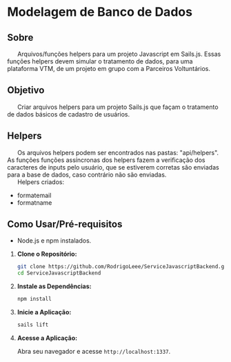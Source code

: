 # Modelagem de Banco de Dados

## Sobre

&nbsp;&nbsp;&nbsp;&nbsp;&nbsp;&nbsp;Arquivos/funções helpers para um projeto Javascript em Sails.js. Essas funções helpers devem simular o tratamento de dados, para uma plataforma VTM, de um projeto em grupo com a Parceiros Voltuntários. 

## Objetivo

&nbsp;&nbsp;&nbsp;&nbsp;&nbsp;&nbsp;Criar arquivos helpers para um projeto Sails.js que façam o tratamento de dados básicos de cadastro de usuários.

## Helpers

&nbsp;&nbsp;&nbsp;&nbsp;&nbsp;&nbsp;Os arquivos helpers podem ser encontrados nas pastas: "api/helpers". As funções funções assíncronas dos helpers fazem a verificação dos caracteres de inputs pelo usuário, que se estiverem corretas são enviadas para a base de dados, caso contrário não são enviadas.
<br>
&nbsp;&nbsp;&nbsp;&nbsp;&nbsp;&nbsp;Helpers criados:
- formatemail
- formatname

## Como Usar/Pré-requisitos

- Node.js e npm instalados.

1. **Clone o Repositório:**

   ```bash
   git clone https://github.com/RodrigoLeee/ServiceJavascriptBackend.git
   cd ServiceJavascriptBackend
   ```

2. **Instale as Dependências:**

   ```bash
   npm install
   ```

3. **Inicie a Aplicação:**

   ```bash
   sails lift
   ```

4. **Acesse a Aplicação:**

   Abra seu navegador e acesse `http://localhost:1337`.


